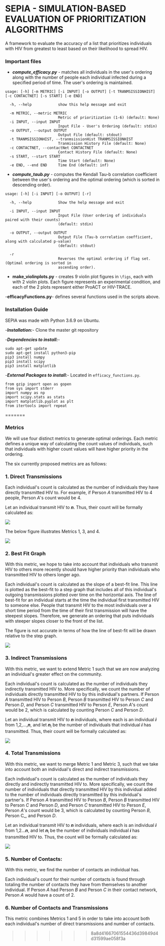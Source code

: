 # SEPIA - SIMULATION-BASED EVALUATION OF PRIORITIZATION ALGORITHMS

A framework to evaluate the accuracy of a list that prioritizes individuals with HIV from greatest to least based on their likelihood to spread HIV.

### Important files

- ___compute_efficacy.py___ - matches all individuals in the user's ordering along with the number of people each individual infected during a specified period of time. The user's ordering is maintained.

```
usage: [-h] [-m METRIC] [-i INPUT] [-o OUTPUT] [-t TRANMSISSIONHIST] [-c CONTACTNET] [-s START] [-e END]
  
  -h, --help            show this help message and exit
  
  -m METRIC, --metric METRIC
                        Metric of prioritization (1-6) (default: None)
  -i INPUT, --input INPUT
                        Input File - User's Ordering (default: stdin)
  -o OUTPUT, --output OUTPUT
                        Output File (default: stdout)
  -t TRANMSISSIONHIST, --tranmsissionHist TRANMSISSIONHIST
                        Tranmission History File (default: None)
  -c CONTACTNET, --contactNet CONTACTNET
                        Contact History File (default: None)
  -s START, --start START
                        Time Start (default: None)
  -e END, --end END     Time End (default: inf)

```

- ___compute_taub.py___ - computes the Kendall Tau-b correlation coefficient between the user's ordering and the optimal ordering (which is sorted in descending order).

```
usage: [-h] [-i INPUT] [-o OUTPUT] [-r]
  
  -h, --help            Show the help message and exit
  
  -i INPUT, --input INPUT
                        Input File (User ordering of individuals paired with their counts) 
                        (default: stdin)
  
  -o OUTPUT, --output OUTPUT
                        Output File (Tau-b correlation coefficient, along with calculated p-value)
                        (default: stdout)

  -r 
                        Reverses the optimal ordering if flag set. (Optimal ordering is sorted in 
                        ascending order).
```

- __make_violinplots.py__ - creates 9 violin plot figures in ```\figs```, each with with 2 violin plots. Each figure represents an experimental condition, and each of the 2 plots represent either ProACT or HIV-TRACE.

-__efficacyFunctions.py__- defines several functions used in the scripts above.

### Installation Guide
SEPIA was made with Python 3.6.9 on Ubuntu.

-___Installation:___- Clone the master git repository

-___Dependencies to install:___-
```
sudo apt-get update
sudo apt-get install python3-pip
pip3 install numpy
pip3 install scipy
pip3 install matplotlib
```
-___External Packages to install:___- Located in ```efficacy_functions.py```.
```
from gzip inport open as gopen
from sys import stderr
import numpy as np
import scipy.stats as stats
import matplotlib.pyplot as plt
from itertools import repeat
```
=======

### **Metrics**

We will use four distinct metrics to generate optimal orderings. Each metric defines a unique way of calculating the count values of individuals, such that individuals with higher count values will have higher priority in the ordering.

The six currently proposed metrics are as follows:

### **1. Direct Transmissions**
Each individual's count is calculated as the number of individuals they have directly transmitted HIV to. For example, if Person _A_ transmitted HIV to 4 people, Person _A_'s count would be 4.

Let an individual transmit HIV to **_n_**. Thus, their count will be formally calculated as:

![](https://github.com/ERSP-HIV-Phylogenetics-and-Transmission/SEPIA/blob/master/assets/images/metric1_formula.PNG)

The below figure illustrates Metrics 1, 3, and 4.

![](https://github.com/ERSP-HIV-Phylogenetics-and-Transmission/SEPIA/blob/master/assets/images/metric134_figure.PNG)

### **2. Best Fit Graph**
With this metric, we hope to take into account that individuals who transmit HIV to others more recently should have higher priority than individuals who transmitted HIV to others longer ago. 

Each individual's count is calculated as the slope of a best-fit line. This line is plotted as the best-fit to a step graph that includes all of this individual's outgoing transmissions plotted over time on the horizontal axis. The line of best-fit for an individual starts at the time the individual first transmitted HIV to someone else. People that transmit HIV to the most individuals over a short time period from the time of their first transmission will have the steepest slopes. Therefore, we generate an ordering that puts individuals with steeper slopes closer to the front of the list. 

The figure is not accurate in terms of how the line of best-fit will be drawn relative to the step graph.

![](https://github.com/ERSP-HIV-Phylogenetics-and-Transmission/SEPIA/blob/master/assets/images/metric2_figure.PNG)

### **3. Indirect Transmissions**
With this metric, we want to extend Metric 1 such that we are now analyzing an individual's greater effect on the community. 

Each individual's count is calculated as the number of individuals they indirectly transmitted HIV to. More specifically, we count the number of individuals directly transmitted HIV to by this individual's partners. If Person _A_ transmitted HIV to Person _B_, Person _B_ transmitted HIV to Person _C_ and Person _D_, and Person _C_ transmitted HIV to Person _E_, Person _A_'s count would be 2, which is calculated by counting Person _C_ and Person _D_.

Let an individual transmit HIV to **_n_** individuals, where each is an individual **_i_** from  1,2,...,**_n_**, and let **_n_**<sub>i</sub> be the number of individuals that individual **_i_** has transmitted. Thus, their count will be formally calculated as: 

![](https://github.com/ERSP-HIV-Phylogenetics-and-Transmission/SEPIA/blob/master/assets/images/metric3_formula.PNG)

### **4. Total Transmissions** 
With this metric, we want to merge Metric 1 and Metric 3, such that we take into account both an individual's direct and indirect transmissions. 

Each individual's count is calculated as the number of individuals they directly and indirectly transmitted HIV to. More specifically, we count the number of individuals that directly transmitted HIV by this individual added to the number of individuals directly transmitted by this individual's partner's. If Person _A_ transmitted HIV to Person _B_, Person _B_ transmitted HIV to Person _C_ and Person _D_, and Person _C_ transmitted HIV to Person _E_, Person _A_'s count would be 3, which is calculated by counting Person _B_, Person C_, and Person _D_.

Let an individual transmit HIV to **_n_** individuals, where each is an individual **_i_** from 1,2...**_n_**, and let **_n_**<sub>i</sub> be the number of individuals individual **_i_** has transmitted HIV to. Thus, the count will be formally calculated as:

![](https://github.com/ERSP-HIV-Phylogenetics-and-Transmission/SEPIA/blob/master/assets/images/metric4_formula.PNG)

### **5. Number of Contacts**:
With this metric, we find the number of contacts an individual has.

Each individual's count for their number of contacts is found through totaling the number of contacts they have from themselves to another individual. If Person _A_ had Person _B_ and Person _C_ in their contact network, Person _A_ would have a count of 2. 

### **6. Number of Contacts and Transmissions**
This metric combines Metrics 1 and 5 in order to take into account both each individual's number of direct transmissions and number of contacts. 
>>>>>>> 8a8d41667061554436d39849d4d31599ae058f3a
